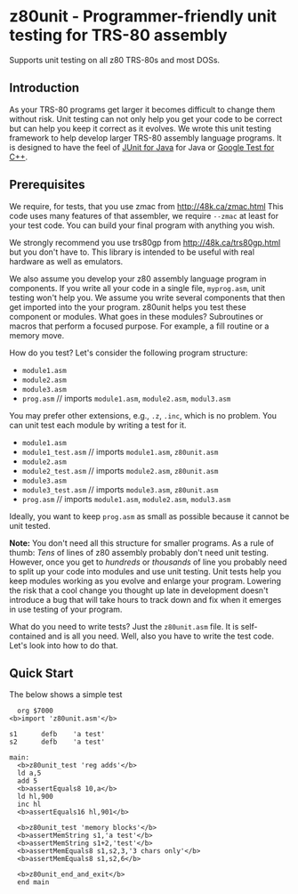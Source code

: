 # z80unit - Programmer-friendly unit testing for TRS-80 assembly

Supports unit testing on all z80 TRS-80s and most DOSs.

## Introduction

As your TRS-80 programs get larger it becomes difficult to change them without
risk. Unit testing can not only help you get your code to be correct but can
help you keep it correct as it evolves. We wrote this unit testing framework to
help develop larger TRS-80 assembly language programs. It is designed to have
the feel of [JUnit for Java](https://junit.org) for Java or [Google Test for
C++](https://github.com/google/googletest).

## Prerequisites

We require, for tests, that you use zmac from http://48k.ca/zmac.html This code
uses many features of that assembler, we require `--zmac` at least for your
test code. You can build your final program with anything you wish.

We strongly recommend you use trs80gp from http://48k.ca/trs80gp.html but you
don't have to. This library is intended to be useful with real hardware as well
as emulators.

We also assume you develop your z80 assembly language program in components.
If you write all your code in a single file, `myprog.asm`, unit testing won't
help you. We assume you write several components that then get imported into
the your program. z80unit helps you test these component or modules. What goes
in these modules? Subroutines or macros that perform a focused purpose. For
example, a fill routine or a memory move.

How do you test? Let's consider the following program structure:

* `module1.asm`
* `module2.asm`
* `module3.asm`
* `prog.asm`  // imports `module1.asm`, `module2.asm`, `modul3.asm`

You may prefer other extensions, e.g., `.z`, `.inc`, which is no problem.  You
can unit test each module by writing a test for it.

* `module1.asm`
* `module1_test.asm`  // imports `module1.asm`, `z80unit.asm`
* `module2.asm`
* `module2_test.asm`  // imports `module2.asm`, `z80unit.asm`
* `module3.asm`
* `module3_test.asm`  // imports `module3.asm`, `z80unit.asm`
* `prog.asm`  // imports `module1.asm`, `module2.asm`, `modul3.asm`

Ideally, you want to keep `prog.asm` as small as possible because it cannot be
unit tested.

**Note:** You don't need all this structure for smaller programs. As a rule of
thumb: *Tens* of lines of z80 assembly probably don't need unit testing.
However, once you get to *hundreds* or *thousands* of line you probably need to
split up your code into modules and use unit testing. Unit tests help you keep
modules working as you evolve and enlarge your program. Lowering the risk that
a cool change you thought up late in development doesn't introduce a bug that
will take hours to track down and fix when it emerges in use testing of your
program.

What do you need to write tests? Just the `z80unit.asm` file. It is
self-contained and is all you need. Well, also you have to write the test code.
Let's look into how to do that.

## Quick Start

The below shows a simple test

```
  org $7000
<b>import 'z80unit.asm'</b>

s1      defb    'a test'
s2      defb    'a test'

main:
  <b>z80unit_test 'reg adds'</b>
  ld a,5
  add 5
  <b>assertEquals8 10,a</b>
  ld hl,900
  inc hl
  <b>assertEquals16 hl,901</b>

  <b>z80unit_test 'memory blocks'</b>
  <b>assertMemString s1,'a test'</b>
  <b>assertMemString s1+2,'test'</b>
  <b>assertMemEquals8 s1,s2,3,'3 chars only'</b>
  <b>assertMemEquals8 s1,s2,6</b>

  <b>z80unit_end_and_exit</b>
  end main
```
